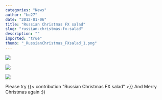 ```yaml
---
categories: "News"
author: "bo27"
date: "2012-01-06"
title: "Russian Christmas FX salad"
slug: "russian-christmas-fx-salad"
description: ""
imported: "true"
thumb: "_RussianChristmas_FXsalad_1.png"
---
```



![](_RussianChristmas_FXsalad_1.png) 

![](_RussianChristmas_FXsalad_2.png) 

![](_RussianChristmas_FXsalad_3.png) 

Please try {{< contribution "Russian Christmas FX salad" >}}
And Merry Christmas again :))